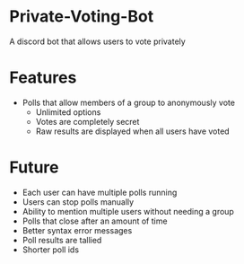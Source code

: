 # Private-Voting-Bot
A discord bot that allows users to vote privately

# Features
  - Polls that allow members of a group to anonymously vote
    - Unlimited options
    - Votes are completely secret
    - Raw results are displayed when all users have voted

# Future
  - Each user can have multiple polls running
  - Users can stop polls manually
  - Ability to mention multiple users without needing a group
  - Polls that close after an amount of time
  - Better syntax error messages
  - Poll results are tallied
  - Shorter poll ids
